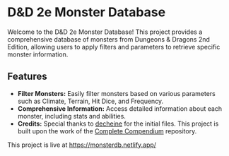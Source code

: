 # D&D 2e Monster Database

Welcome to the D&D 2e Monster Database! This project provides a comprehensive database of monsters from Dungeons & Dragons 2nd Edition, allowing users to apply filters and parameters to retrieve specific monster information.

## Features

- **Filter Monsters:** Easily filter monsters based on various parameters such as Climate, Terrain, Hit Dice, and Frequency.
- **Comprehensive Information:** Access detailed information about each monster, including stats and abilities.
- **Credits:** Special thanks to [decheine](https://github.com/decheine) for the initial files. This project is built upon the work of the [Complete Compendium](https://github.com/decheine/complete-compendium) repository.

This project is live at https://monsterdb.netlify.app/
